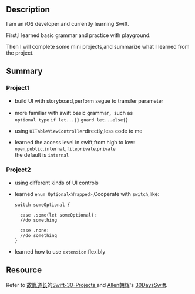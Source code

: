 ## Description

I am an iOS developer and currently learning Swift.

First,I learned basic grammar and practice with playground.

Then I will complete some mini projects,and summarize what I learned from the project.

## Summary

### Project1

* build UI with storyboard,perform segue to transfer parameter
* more familiar with swift basic grammar，such as  
  ```optional type``` ```if let...{}``` ```guard let...else{}``` 
    
* using ```UITableViewController```directly,less code to me
* learned the access level in swift,from high to low:  
  ```open```,```public```,```internal```,```fileprivate```,```private```  
  the default is ```internal```

### Project2

* using different kinds of UI controls
* learned ```enum Optional<Wrapped>```,Cooperate with ```switch```,like:
  
  ```
  switch someOptional {
  
  	case .some(let someOptional):
  	//do something
  	
  	case .none:
  	//do something
  }
  ```
* learned how to use ```extension``` flexibly 

## Resource

Refer to  [故胤道长](https://twitter.com/guyindaozhang)的[Swift-30-Projects
](https://github.com/soapyigu/Swift-30-Projects) and [Allen朝辉](https://twitter.com/creativewang)'s [30DaysSwift](https://github.com/allenwong/30DaysofSwift).
